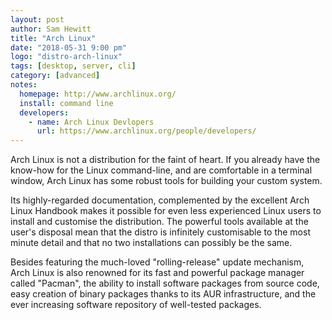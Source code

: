 ```yaml
---
layout: post
author: Sam Hewitt
title: "Arch Linux"
date: "2018-05-31 9:00 pm"
logo: "distro-arch-linux"
tags: [desktop, server, cli]
category: [advanced]
notes:
  homepage: http://www.archlinux.org/
  install: command line
  developers:
    - name: Arch Linux Devlopers
      url: https://www.archlinux.org/people/developers/
---
```


Arch Linux is not a distribution for the faint of heart. If you already have the know-how for the Linux command-line, and are comfortable in a terminal window, Arch Linux has some robust tools for building your custom system.

Its highly-regarded documentation, complemented by the excellent Arch Linux Handbook makes it possible for even less experienced Linux users to install and customise the distribution. The powerful tools available at the user's disposal mean that the distro is infinitely customisable to the most minute detail and that no two installations can possibly be the same.

Besides featuring the much-loved "rolling-release" update mechanism, Arch Linux is also renowned for its fast and powerful package manager called "Pacman", the ability to install software packages from source code, easy creation of binary packages thanks to its AUR infrastructure, and the ever increasing software repository of well-tested packages. 
